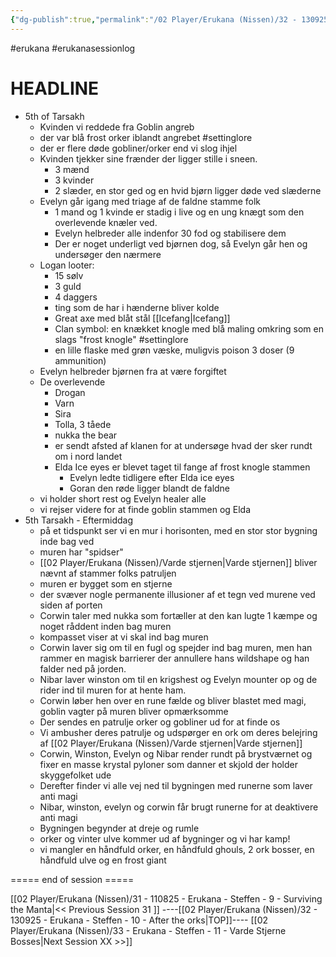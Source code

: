 ```yaml
---
{"dg-publish":true,"permalink":"/02 Player/Erukana (Nissen)/32 - 130925 - Erukana - Steffen - 10 - After the orks/","tags":["erukana","erukanasessionlog","erukana/campaign/steffen"]}
---
```



#erukana #erukanasessionlog 


# HEADLINE

- 5th of Tarsakh
	- Kvinden vi reddede fra Goblin angreb 
	- der var blå frost orker iblandt angrebet #settinglore
	- der er flere døde gobliner/orker end vi slog ihjel
	- Kvinden tjekker sine frænder der ligger stille i sneen.
		- 3 mænd
		- 3 kvinder
		- 2 slæder, en stor ged og en hvid bjørn ligger døde ved slæderne 
	- Evelyn går igang med triage af de faldne stamme folk 
		- 1 mand og 1 kvinde er stadig i live og en ung knægt som den overlevende knæler ved.
		- Evelyn helbreder alle indenfor 30 fod og stabilisere dem
		- Der er noget underligt ved bjørnen dog, så Evelyn går hen og undersøger den nærmere
	- Logan looter:
		- 15 sølv 
		- 3 guld 
		- 4 daggers 
		- ting som de har i hænderne bliver kolde 
		- Great axe med blåt stål [[Icefang\|Icefang]]
		- Clan symbol: en knækket knogle med blå maling omkring som en slags "frost knogle" #settinglore 
		- en lille flaske med grøn væske, muligvis poison 3 doser (9 ammunition)
	- Evelyn helbreder bjørnen fra at være forgiftet
	- De overlevende 
		- Drogan 
		- Varn
		- Sira
		- Tolla, 3 tåede 
		- nukka the bear 
		- er sendt afsted af klanen for at undersøge hvad der sker rundt om i nord landet 
		- Elda Ice eyes er blevet taget til fange af frost knogle stammen 
			- Evelyn ledte tidligere efter Elda ice eyes 
			- Goran den røde ligger blandt de faldne
	- vi holder short rest og Evelyn healer alle
	- vi rejser videre for at finde goblin stammen og Elda 
- 5th Tarsakh - Eftermiddag 
	- på et tidspunkt ser vi en mur i horisonten, med en stor stor bygning inde bag ved
	- muren har "spidser" 
	- [[02 Player/Erukana (Nissen)/Varde stjernen\|Varde stjernen]] bliver nævnt af stammer folks patruljen 
	- muren er bygget som en stjerne
	- der svæver nogle permanente illusioner af et tegn ved murene ved siden af porten 
	- Corwin taler med nukka som fortæller at den kan lugte 1 kæmpe og noget råddent inden bag muren 
	- kompasset viser at vi skal ind bag muren 
	- Corwin laver sig om til en fugl og spejder ind bag muren, men han rammer en magisk barrierer der annullere hans wildshape og han falder ned på jorden. 
	- Nibar laver winston om til en krigshest og Evelyn mounter op og de rider ind til muren for at hente ham. 
	- Corwin løber hen over en rune fælde og bliver blastet med magi, goblin vagter på muren bliver opmærksomme
	- Der sendes en patrulje orker og gobliner ud for at finde os 
	- Vi ambusher deres patrulje og udspørger en ork om deres belejring af [[02 Player/Erukana (Nissen)/Varde stjernen\|Varde stjernen]] 
	- Corwin, Winston, Evelyn og Nibar render rundt på brystværnet og fixer en masse krystal pyloner som danner et skjold der holder skyggefolket ude 
	- Derefter finder vi alle vej ned til bygningen med runerne som laver anti magi 
	- Nibar, winston, evelyn og corwin får brugt runerne for at deaktivere anti magi 
	- Bygningen begynder at dreje og rumle 
	- orker og vinter ulve kommer ud af bygninger og vi har kamp!
	- vi mangler en håndfuld orker, en håndfuld ghouls, 2 ork bosser, en håndfuld ulve og en frost giant 

===== end of session =====









[[02 Player/Erukana (Nissen)/31 - 110825 - Erukana - Steffen - 9 - Surviving the Manta\|<< Previous Session 31 ]] ----[[02 Player/Erukana (Nissen)/32 - 130925 - Erukana - Steffen - 10 - After the orks\|TOP]]----  [[02 Player/Erukana (Nissen)/33 - Erukana - Steffen  - 11 - Varde Stjerne Bosses\|Next Session XX  >>]]